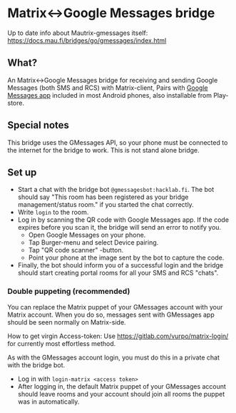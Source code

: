 # Matrix<->Google Messages bridge

Up to date info about Mautrix-gmessages itself: https://docs.mau.fi/bridges/go/gmessages/index.html

## What?

An Matrix<->Google Messages bridge for receiving and sending Google Messages (both SMS and RCS) with Matrix-client, Pairs with [Google Messages app](https://play.google.com/store/apps/details?id=com.google.android.apps.messaging) included in most Android phones, also installable from Play-store.

## Special notes
This bridge uses the GMessages API, so your phone must be connected to the internet for the bridge to work. This is not stand alone bridge.

## Set up
- Start a chat with the bridge bot `@gmessagesbot:hacklab.fi`. The bot should say "This room has been registered as your bridge management/status room." if you started the chat correctly.
- Write `login` to the room.
- Log in by scanning the QR code with Google Messages app. If the code expires before you scan it, the bridge will send an error to notify you.
  - Open Google Messages on your phone.
  - Tap Burger-menu and select Device pairing.
  - Tap "QR code scanner" -button.
  - Point your phone at the image sent by the bot to capture the code.
- Finally, the bot should inform you of a successful login and the bridge should start creating portal rooms for all your SMS and RCS "chats".

### Double puppeting (recommended)

You can replace the Matrix puppet of your GMessages account with your Matrix account. When you do so, messages sent with GMessages app should be seen normally on Matrix-side.

How to get virgin Access-token: Use https://gitlab.com/vurpo/matrix-login/ for currently most effortless method.

As with the GMessages account login, you must do this in a private chat with the bridge bot.

- Log in with `login-matrix <access token>`
- After logging in, the default Matrix puppet of your GMessages account should leave rooms and your account should join all rooms the puppet was in automatically.